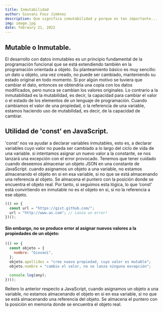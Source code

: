 ```yaml
---
title: Inmutabilidad
author: Giovani Fouz Jiménez
description: Que significa inmutabilidad y porque es tan importante...
img: image.jpg
date: febraury 21, 2022
---
```


## Mutable o Inmutable.

El desarrollo con datos inmutables es un principio fundamental de la
programación funcional que se está extendiendo también en la
programación orientada a objeto. Su planteamiento básico es muy
sencillo: un dato u objeto, una vez creado, no puede ser cambiado,
manteniendo su estado original en todo momento. Si por algún motivo se
tuviera que cambiar el dato, entonces se obtendría una copia con los
datos modificados, pero nunca se cambian los valores originales. Lo
contrario a la inmutabilidad es la mutabilidad, es decir, la capacidad
para cambiar el valor o el estado de los elementos de un lenguaje de
programación. Cuando cambiamos el valor de una propiedad, o la
referencia de una variable, estamos haciendo uso de mutabilidad, es
decir, de la capacidad de cambiar.

## Utilidad de 'const' en JavaScript.

'const' nos va ayudar a declarar variables inmutables, esto es, a
declarar variables cuyo valor no pueda ser cambiado a lo largo del
ciclo de vida de una variable. si intentamos asignar un nuevo valor a
la constante, se nos lanzará una excepción con el error provocado.
Tenemos que tener cuidado cuando deseemos almacenar un objeto JSON en
una constante de JavaScript. cuando asignamos un objeto a una
variable, no estamos almacenando el objeto en si en esa variable, si
no que se está almacenando una referencia al objeto. Se almacena el
puntero con la posición donde se encuentra el objeto real. Por tanto,
si seguimos esta lógica, lo que ‘const’ está convirtiendo en inmutable
no es el objeto en si, si no la referencia a ese objeto.

```js
(() => {
  const url = "https://gist.github.com/";
  url = "http://www.as.com"; // Lanza un error!
})();
```

#### Sin embargo, no se produce error al asignar nuevos valores a la propiedades de un objeto:

```js
(() => {
  const objeto = {
    nombre: "Giovani",
  };
  objeto.apellidos = "creo nueva propiedad, cuyo valor es mutable";
  objeto.nombre = "cambio el valor, no se lanza ninguna excepción";

  console.log(any);
})();
```

Reitero lo anterior respecto a JavaScript, cuando asignamos un objeto a una variable, no estamos almacenando el objeto en si en esa variable, si no que se está almacenando una referencia del objeto. Se almacena el puntero con la posición en memoria donde se encuentra el objeto real.

